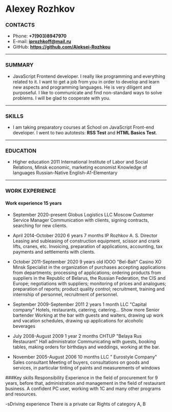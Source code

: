 # Alexey Rozhkov

### CONTACTS
- Phone: **+7(903)8947970**
- E-mail: **<iprozhkoff@mail.ru>**
- GitHub: **<https://github.com/Aleksei-Rozhkou>**

---

### SUMMARY

- JavaScript Frontend developer. I really like programming and everything related to it.
I want to get a job from you in order to develop and learn new aspects and programming languages. He is very diligent and purposeful. I like to communicate and find non-standard ways to solve problems. I will be glad to cooperate with you.

---

### SKILLS

- I am taking preparatory courses at School on JavaScript Front-end developer.
I went to two autotests: **RSS Test** and **HTML Basics Test**.

---

### EDUCATION

- Higher education
2011
International Institute of Labor and Social Relations, Minsk
economic, marketing economist
Knowledge of languages
Russian-Native
English-A1-Elementary

---

### WORK EXPERIENCE

#### Work experience 15 years 

- September 2020-present 
Globus Logistics LLC Moscow
Customer Service Manager
Communication with clients, signing contracts, searching for new clients.

- April 2014-October 2020
6 years 7 months
IP Rozhkov A. S. 
Director
Leasing and subleasing of construction equipment, scissor and crank lifts, cranes, etc. Invoicing, preparation of applications, accounting, tax payments and settlements with clients.

- October 2011-September 2020
9 years old
IOOO "Bel-Balt" Casino XO
Minsk
Specialist in the organization of purchases
accepting applications from departments;
processing of applications;
ordering products from suppliers in the Republic of Belarus, the Russian Federation, the CIS and Europe;
negotiations with suppliers;
monitoring of prices and analogues;
preparation of reports;
product quality control;
recruitment, training and internship of personnel, recruitment of personnel.

- September 2009-September 2011
2 years 1 month
LLC "Capital company"
Hotels, restaurants, catering, catering... Show more
Senior bartender
Working at the bar with guests and waiters, drawing up work and vacation schedules, drawing up applications for alcoholic beverages

- July 2008-August 2009
1 year 2 months
CHTUP "Belaya Rus Restaurant" Hall
administrator
Communicating with guests, booking tables, making orders for birthdays and weddings, working at the bar.

- November 2005-August 2006
10 months
LLC " Eurostyle Company"
Sales consultant
Meeting of buyers, consultations on goods and services, in particular tinting of paints and measurements of windows



 ###Key skills
Responsibility
Experience in the field of procurement for 9 years, before that, administration and management in the field of restaurant business.
A confident PC user, working with 1C and many other programs and resources.

-sDriving experience
There is a private car
Rights of category A, B 